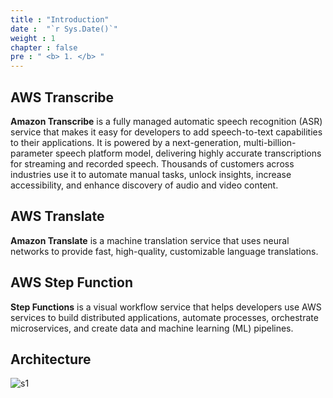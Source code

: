 ```yaml
---
title : "Introduction"
date :  "`r Sys.Date()`" 
weight : 1 
chapter : false
pre : " <b> 1. </b> "
---
```


## AWS Transcribe
**Amazon Transcribe** is a fully managed automatic speech recognition (ASR) service that makes it easy for developers to add speech-to-text capabilities to their applications. It is powered by a next-generation, multi-billion-parameter speech platform model, delivering highly accurate transcriptions for streaming and recorded speech. Thousands of customers across industries use it to automate manual tasks, unlock insights, increase accessibility, and enhance discovery of audio and video content.

## AWS Translate
**Amazon Translate** is a machine translation service that uses neural networks to provide fast, high-quality, customizable language translations.

## AWS Step Function
**Step Functions** is a visual workflow service that helps developers use AWS services to build distributed applications, automate processes, orchestrate microservices, and create data and machine learning (ML) pipelines.

## Architecture
![s1](/images/1.Introduce/architec.png)